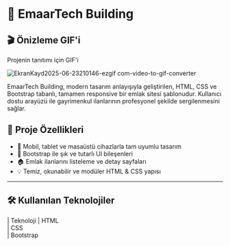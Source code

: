 # 🏢 EmaarTech Building


## 🎬 Önizleme GIF'i 

Projenin tanıtımı için GIF'i 

![EkranKayd2025-06-23210146-ezgif com-video-to-gif-converter](https://github.com/user-attachments/assets/1c2a7600-a1b6-4a7c-83bc-eab0f7b0e99c)




EmaarTech Building, modern tasarım anlayışıyla geliştirilen, HTML, CSS ve Bootstrap tabanlı, tamamen responsive bir emlak sitesi şablonudur. Kullanıcı dostu arayüzü ile gayrimenkul ilanlarının profesyonel şekilde sergilenmesini sağlar.



## 🚀 Proje Özellikleri

* 📱 Mobil, tablet ve masaüstü cihazlarla tam uyumlu tasarım
* 🎨 Bootstrap ile şık ve tutarlı UI bileşenleri
* 🏠 Emlak ilanlarını listeleme ve detay sayfaları
* 💡 Temiz, okunabilir ve modüler HTML & CSS yapısı

---

## 🛠️ Kullanılan Teknolojiler

| Teknoloji 
| HTML      
| CSS       
| Bootstrap

   

